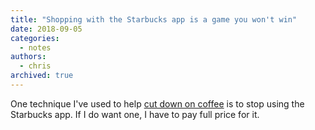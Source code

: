 ```yaml
---
title: "Shopping with the Starbucks app is a game you won't win"
date: 2018-09-05
categories:
  - notes
authors:
  - chris
archived: true
---
```


One technique I've used to help [cut down on coffee](/blog/3220/) is to stop using the Starbucks app. If I do want one, I have to pay full price for it.
